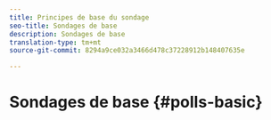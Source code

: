 ```yaml
---
title: Principes de base du sondage
seo-title: Sondages de base
description: Sondages de base
translation-type: tm+mt
source-git-commit: 8294a9ce032a3466d478c37228912b148407635e

---
```



# Sondages de base {#polls-basic}
